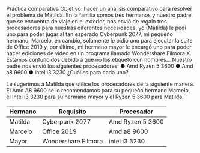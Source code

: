 Práctica comparativa
Objetivo: hacer un análisis comparativo para resolver el problema de Matilda.
En la familia somos tres hermanos y nuestro padre, que se encuentra de viaje en el exterior, nos envió de regalo tres procesadores para nuestras diferentes necesidades, yo (Matilda) le pedí uno para poder jugar al tan esperado Cyberpunk 2077, mi pequeño hermano, Marcelo, en cambio, solamente le pidió uno para ejecutar la suite de Office 2019 y, por último, mi hermano mayor le encargó uno para poder hacer ediciones de video en un programa llamado Wondershare Filmora X.  
Estamos confundidos debido a que no los etiqueto con nombres…
Nuestro padre nos envió los siguientes procesadores:
● Amd Ryzen 5 3600
● Amd a8 9600
● intel i3 3230
¿Cuál es para cada uno?

Le sugerimos a Matilda que utilice los procesadores de la siguiente manera. El Amd A8 9600 se lo recomendamos para su pequeño hermano Marcelo, el Intel i3 3230 para su hermano mayor y el Ryzen 5 3600 para Matilda.

| Hermano | Requisito | Procesador |
| ----------- | ----------- | ----------- |
| Matilda | Cyberpunk 2077 | Amd Ryzen 5 3600 |
| Marcelo | Office 2019 | Amd a8 9600 |
| Mayor | Wondershare Filmora  | intel i3 3230 |




